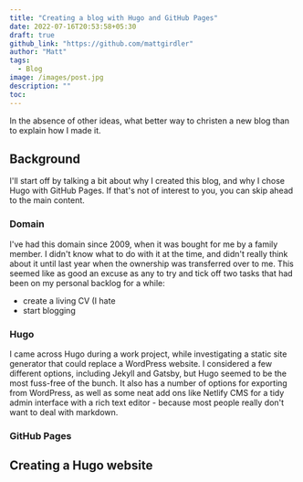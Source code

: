 ```yaml
---
title: "Creating a blog with Hugo and GitHub Pages"
date: 2022-07-16T20:53:58+05:30
draft: true
github_link: "https://github.com/mattgirdler"
author: "Matt"
tags:
  - Blog
image: /images/post.jpg
description: ""
toc: 
---
```


In the absence of other ideas, what better way to christen a new blog than to explain how I made it. 

## Background

I'll start off by talking a bit about why I created this blog, and why I chose Hugo with GitHub Pages. If that's not of interest to you, you can skip ahead to the main content.

### Domain
I've had this domain since 2009, when it was bought for me by a family member. I didn't know what to do with it at the time, and didn't really think about it until last year when the ownership was transferred over to me. 
This seemed like as good an excuse as any to try and tick off two tasks that had been on my personal backlog for a while:
- create a living CV (I hate 
- start blogging

### Hugo
I came across Hugo during a work project, while investigating a static site generator that could replace a WordPress website. I considered a few different options, including Jekyll and Gatsby, but Hugo seemed to be the most fuss-free of the bunch. 
It also has a number of options for exporting from WordPress, as well as some neat add ons like Netlify CMS for a tidy admin interface with a rich text editor - because most people really don't want to deal with markdown. 

### GitHub Pages


## Creating a Hugo website
